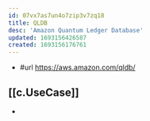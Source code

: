 ```yaml
---
id: 07vx7as7un4o7zip3v7zq18
title: QLDB
desc: 'Amazon Quantum Ledger Database'
updated: 1693156426587
created: 1693156176761
---
```


- #url https://aws.amazon.com/qldb/

## [[c.UseCase]]

- 
